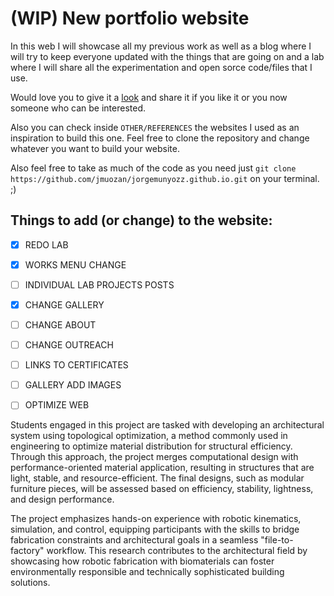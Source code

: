 # (WIP) New portfolio website

In this web I will showcase all my previous work as well as a blog where I will try to keep everyone updated with the things that are going on and a lab where I will share all the experimentation and open sorce code/files that I use. 

Would love you to give it a [look](https://jmuozan.github.io/jorgemunyozz.github.io/) and share it if you like it or you now someone who can be interested.

Also you can check inside `OTHER/REFERENCES` the websites I used as an inspiration to build this one. Feel free to clone the repository and change whatever you want to build your website.

Also feel free to take as much of the code as you need just `git clone https://github.com/jmuozan/jorgemunyozz.github.io.git` on your terminal. ;)

## Things to add (or change) to the website:

- [x] REDO LAB
- [x] WORKS MENU CHANGE
- [ ] INDIVIDUAL LAB PROJECTS POSTS
- [x] CHANGE GALLERY
- [ ] CHANGE ABOUT
- [ ] CHANGE OUTREACH
- [ ] LINKS TO CERTIFICATES
- [ ] GALLERY ADD IMAGES
- [ ] OPTIMIZE WEB



Students engaged in this project are tasked with developing an architectural system using topological optimization, a method commonly used in engineering to optimize material distribution for structural efficiency. Through this approach, the project merges computational design with performance-oriented material application, resulting in structures that are light, stable, and resource-efficient. The final designs, such as modular furniture pieces, will be assessed based on efficiency, stability, lightness, and design performance.

The project emphasizes hands-on experience with robotic kinematics, simulation, and control, equipping participants with the skills to bridge fabrication constraints and architectural goals in a seamless "file-to-factory" workflow. This research contributes to the architectural field by showcasing how robotic fabrication with biomaterials can foster environmentally responsible and technically sophisticated building solutions.
